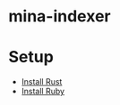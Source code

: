 # mina-indexer

# Setup
* [Install Rust](https://doc.rust-lang.org/cargo/getting-started/installation.html)
* [Install Ruby](https://www.ruby-lang.org/en/documentation/installation/)
